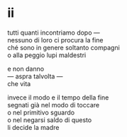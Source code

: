 # ii

tutti quanti incontriamo dopo —  
nessuno di loro ci procura la fine  
ché sono in genere soltanto compagni  
o alla peggio lupi maldestri

e non danno  
— aspra talvolta —  
che vita

invece il modo e il tempo della fine  
segnati già nel modo di toccare  
o nel primitivo sguardo  
o nel negarsi saldo di questo  
li decide la madre
